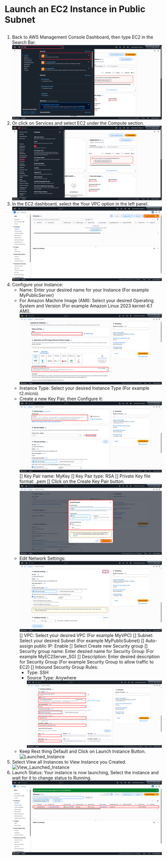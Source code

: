 # Launch an EC2 Instance in Public Subnet
##
1. Back to AWS Management Console Dashboard, then type EC2 in the Search Bar. ![Search_EC2](Images/Search_EC2.png)
2. Or click on Services and select EC2 under the Compute section. ![Services_EC2](Images/Services_EC2.png)
3. In the EC2 dashboard, select the Your VPC option in the left panel. ![Launch_EC2](Images/Launch_EC2.png)
4. Configure your Instance:
   - Name: Enter your desired name for your Instance (For example MyPublicServer)
   - For Amazon Machine Image (AMI): Select your desired Operating System and Version (For example Amazon Linux 2023 kernel-6.1 AMI). ![Configure_EC2_A](Images/Configure_EC2_A.png)
   - Instance Type: Select your desired Instance Type (For example t2.micro).
   - Create a new Key Pair, then Configure it: ![Configure_EC2_B](Images/Configure_EC2_B.png)
     [] Key Pair name: MyKey
     [] Key Pair type: RSA
     [] Private Key file format: .pem 
     [] Click on the Create Key Pair button. ![Configure_KeyPair](Images/Configure_KeyPair.png)
   - Edit Network Settings: ![Configure_EC2_C](Images/Configure_EC2_C.png)
     [] VPC: Select your desired VPC (For example MyVPC)
     [] Subnet: Select your desired Subnet (For example MyPublicSubnet)
     [] Auto-assign public IP: Enable
     [] Select Create new Security group
     [] Security group name: Enter desired name for Security Group (For example MyEC2Server_SG)
     [] Description: Enter desired description for Security Group (For example Security Group to allow traffic to EC2)
     [] Inbound Security Group Rules:
       * Type: SSH
       * Source Type: Anywhere ![Configure_Network](Images/Configure_Network.png)
   - Keep Rest thing Default and Click on Launch Instance Button. ![Launched_Instance](Images/Launched_Instance.png)
5. Select View all Instances to View Instance you Created. ![View_Launched_Instance](Images/View_Launched_Instance.png)
6. Launch Status: Your instance is now launching, Select the instance and wait for it to change status to Running. ![Running_EC2](Images/Running_EC2.png)
